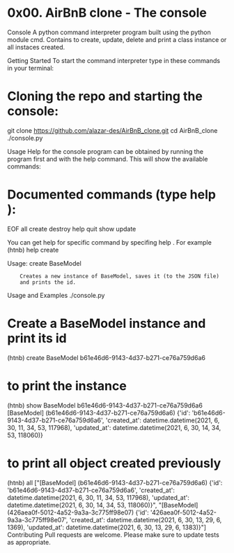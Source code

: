 # 0x00. AirBnB clone - The console

Console
A python command interpreter program built using the python module cmd. Contains to create, update, delete and print a class instance or all instaces created.

Getting Started
To start the command interpreter type in these commands in your terminal:

Cloning the repo and starting the console:
==========================================

git clone https://github.com/alazar-des/AirBnB_clone.git
cd AirBnB_clone
./console.py

Usage
Help for the console program can be obtained by running the program first and with the help command. This will show the available commands:

Documented commands (type help <topic>):
========================================
EOF  all  create  destroy  help  quit  show  update

You can get help for specific command by specifing help <command>. For example
(htnb) help create

Usage: create BaseModel

        Creates a new instance of BaseModel, saves it (to the JSON file)
        and prints the id.
Usage and Examples
./console.py

# Create a BaseModel instance and print its id
(htnb) create BaseModel
b61e46d6-9143-4d37-b271-ce76a759d6a6

# to print the instance
(htnb) show BaseModel b61e46d6-9143-4d37-b271-ce76a759d6a6
[BaseModel] (b61e46d6-9143-4d37-b271-ce76a759d6a6) {'id': 'b61e46d6-9143-4d37-b271-ce76a759d6a6', 'created_at': datetime.datetime(2021, 6, 30, 11, 34, 53, 117968), 'updated_at': datetime.datetime(2021, 6, 30, 14, 34, 53, 118060)}

# to print all object created previously
(htnb) all
["[BaseModel] (b61e46d6-9143-4d37-b271-ce76a759d6a6) {'id': 'b61e46d6-9143-4d37-b271-ce76a759d6a6', 'created_at': datetime.datetime(2021, 6, 30, 11, 34, 53, 117968), 'updated_at': datetime.datetime(2021, 6, 30, 14, 34, 53, 118060)}", "[BaseModel] (426aea0f-5012-4a52-9a3a-3c775ff98e07) {'id': '426aea0f-5012-4a52-9a3a-3c775ff98e07', 'created_at': datetime.datetime(2021, 6, 30, 13, 29, 6, 1369), 'updated_at': datetime.datetime(2021, 6, 30, 13, 29, 6, 1383)}"]
Contributing
Pull requests are welcome.
Please make sure to update tests as appropriate.
